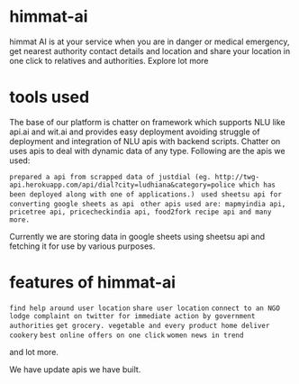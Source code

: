 # himmat-ai

himmat AI is at your service when you are in danger or medical emergency, get nearest authority contact details and location and share your location in one click to relatives and authorities. Explore lot more

# tools used

The base of our platform is chatter on framework which supports NLU like api.ai and wit.ai and provides easy deployment avoiding struggle of deployment and integration of NLU apis with backend scripts.
Chatter on uses apis to deal with dynamic data of any type. Following are the apis we used:

``
prepared a api from scrapped data of justdial (eg. http://twg-api.herokuapp.com/api/dial?city=ludhiana&category=police which has been deployed along with one of applications.)
``
`` 
used sheetsu api for converting google sheets as api
``
`` 
other apis used are: mapmyindia api, pricetree api, pricecheckindia api, food2fork recipe api and many more.
``

Currently we are storing data in google sheets using sheetsu api and fetching it for use by various purposes.

# features of himmat-ai

``
find help around user location
``
``
share user location
``
``
connect to an NGO
``
``
lodge complaint on twitter for immediate action by government authorities
``
``
get grocery. vegetable and every product home deliver
``
``
cookery
``
``
best online offers on one click
``
``
women news in trend
``

and lot more.

We have update apis we have built.
